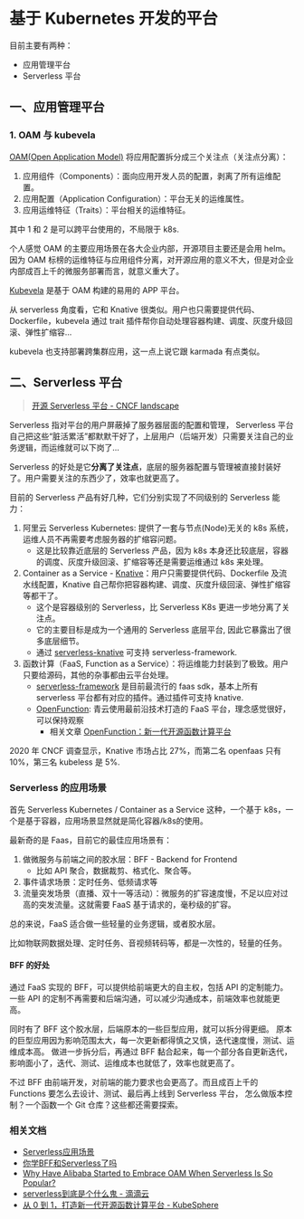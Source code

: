 # 基于 Kubernetes 开发的平台

目前主要有两种：

- 应用管理平台
- Serverless 平台


## 一、应用管理平台

### 1. OAM 与 kubevela

[OAM(Open Application Model)](https://github.com/oam-dev) 将应用配置拆分成三个关注点（关注点分离）：

1. 应用组件（Components）：面向应用开发人员的配置，剥离了所有运维配置。
2. 应用配置（Application Configuration）：平台无关的运维属性。
3. 应用运维特征（Traits）：平台相关的运维特征。

其中 1 和 2 是可以跨平台使用的，不局限于 k8s.

个人感觉 OAM 的主要应用场景在各大企业内部，开源项目主要还是会用 helm。
因为 OAM 标榜的运维特征与应用组件分离，对开源应用的意义不大，但是对企业内部成百上千的微服务部署而言，就意义重大了。


[Kubevela](https://github.com/oam-dev/kubevela) 是基于 OAM 构建的易用的 APP 平台。

从 serverless 角度看，它和 Knative 很类似。用户也只需要提供代码、Dockerfile，kubevela 通过 trait 插件帮你自动处理容器构建、调度、灰度升级回滚、弹性扩缩容...

kubevela 也支持部署跨集群应用，这一点上说它跟 karmada 有点类似。


## 二、Serverless 平台

>[开源 Serverless 平台 - CNCF landscape](https://landscape.cncf.io/category=installable-platform&format=card-mode&grouping=category)

Serverless 指对平台的用户屏蔽掉了服务器层面的配置和管理， Serverless 平台自己把这些“脏活累活”都默默干好了，上层用户（后端开发）只需要关注自己的业务逻辑，而运维就可以下岗了...

Serverless 的好处是它**分离了关注点**，底层的服务器配置与管理被直接封装好了。用户需要关注的东西少了，效率也就更高了。

目前的 Serverless 产品有好几种，它们分别实现了不同级别的 Serverless 能力：

1. 阿里云 Serverless Kubernetes: 提供了一套与节点(Node)无关的 k8s 系统，运维人员不再需要考虑服务器的扩缩容问题。
    - 这是比较靠近底层的 Serverless 产品，因为 k8s 本身还比较底层，容器的调度、灰度升级回滚、扩缩容等还是需要运维通过 k8s 来处理。
2. Container as a Service - [Knative](https://github.com/knative/serving)：用户只需要提供代码、Dockerfile 及流水线配置，Knative 自己帮你把容器构建、调度、灰度升级回滚、弹性扩缩容等都干了。
    - 这个是容器级别的 Serverless，比 Serverless K8s 更进一步地分离了关注点。
    - 它的主要目标是成为一个通用的 Serverless 底层平台, 因此它暴露出了很多底层细节。
    - 通过 [serverless-knative](https://github.com/serverless/serverless-knative) 可支持 serverless-framework.
3. 函数计算（FaaS, Function as a Service）：将运维能力封装到了极致。用户只要给源码，其他的杂事都由云平台处理。
    - [serverless-framework](https://github.com/serverless/serverless) 是目前最流行的 faas sdk，基本上所有 serverless 平台都有对应的插件。通过插件可支持 knative.
    - [OpenFunction](https://github.com/OpenFunction/OpenFunction): 青云使用最前沿技术打造的 FaaS 平台，理念感觉很好，可以保持观察
      - 相关文章 [OpenFunction：新一代开源函数计算平台](https://www.infoq.cn/article/aqzsasowifaywvgmku9o)

2020 年 CNCF 调查显示，Knative 市场占比 27%，而第二名 openfaas 只有 10%，第三名 kubeless 是 5%.

### Serverless 的应用场景

首先 Serverless Kubernetes / Container as a Service 这种，一个基于 k8s，一个是基于容器，应用场景显然就是简化容器/k8s的使用。

最新奇的是 Faas，目前它的最佳应用场景有：

1. 做微服务与前端之间的胶水层：BFF - Backend for Frontend
   - 比如 API 聚合，数据裁剪、格式化、聚合等。
2. 事件请求场景：定时任务、低频请求等
3. 流量突发场景（直播、双十一等活动）：微服务的扩容速度慢，不足以应对过高的突发流量。这就需要 FaaS 基于请求的，毫秒级的扩容。

总的来说，FaaS 适合做一些轻量的业务逻辑，或者胶水层。

比如物联网数据处理、定时任务、音视频转码等，都是一次性的，轻量的任务。

#### BFF 的好处

通过 FaaS 实现的 BFF，可以提供给前端更大的自主权，包括 API 的定制能力。
一些 API 的定制不再需要和后端沟通，可以减少沟通成本，前端效率也就能更高。

同时有了 BFF 这个胶水层，后端原本的一些巨型应用，就可以拆分得更细。
原本的巨型应用因为影响范围太大，每一次更新都得慎之又慎，迭代速度慢，测试、运维成本高。
做进一步拆分后，再通过 BFF 黏合起来，每一个部分各自更新迭代，影响面小了，迭代、测试、运维成本也就低了，效率也就更高了。

不过 BFF 由前端开发，对前端的能力要求也会更高了。而且成百上千的 Functions 要怎么去设计、测试、最后再上线到 Serverless 平台，
怎么做版本控制？一个函数一个 Git 仓库？这些都还需要探索。

### 相关文档

- [Serverless应用场景](https://help.aliyun.com/document_detail/65565.html)
- [你学BFF和Serverless了吗](https://juejin.cn/post/6844904185427673095)
- [Why Have Alibaba Started to Embrace OAM When Serverless Is So Popular?](https://www.alibabacloud.com/blog/why-have-alibaba-started-to-embrace-oam-when-serverless-is-so-popular_596593)
- [serverless到底是个什么鬼 - 滴滴云](https://zhuanlan.zhihu.com/p/140419955)
- [从 0 到 1，打造新一代开源函数计算平台 - KubeSphere](https://mp.weixin.qq.com/s?__biz=Mzg4NTU0MzEyMg==&mid=2247495210&idx=1&sn=4a16c23e5ed9f9c000171c134d1edee8)
